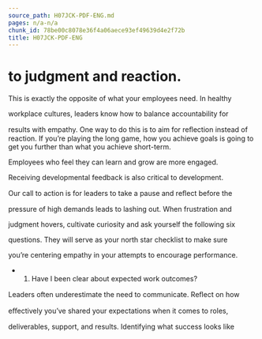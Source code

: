```yaml
---
source_path: H07JCK-PDF-ENG.md
pages: n/a-n/a
chunk_id: 78be00c8078e36f4a06aece93ef49639d4e2f72b
title: H07JCK-PDF-ENG
---
```

# to judgment and reaction.

This is exactly the opposite of what your employees need. In healthy

workplace cultures, leaders know how to balance accountability for

results with empathy. One way to do this is to aim for reﬂection instead of reaction. If you’re playing the long game, how you achieve goals is going to get you further than what you achieve short-term.

Employees who feel they can learn and grow are more engaged.

Receiving developmental feedback is also critical to development.

Our call to action is for leaders to take a pause and reﬂect before the

pressure of high demands leads to lashing out. When frustration and

judgment hovers, cultivate curiosity and ask yourself the following six

questions. They will serve as your north star checklist to make sure

you’re centering empathy in your attempts to encourage performance.

- 1. Have I been clear about expected work outcomes?

Leaders often underestimate the need to communicate. Reﬂect on how

eﬀectively you’ve shared your expectations when it comes to roles,

deliverables, support, and results. Identifying what success looks like
